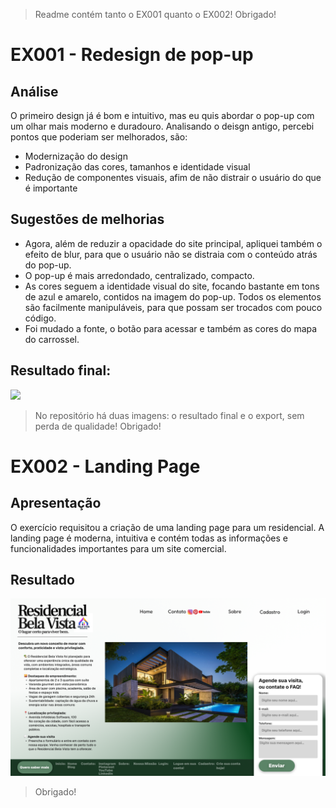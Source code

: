 > Readme contém tanto o EX001 quanto o EX002! Obrigado!

# EX001 - Redesign de pop-up

## Análise
O primeiro design já é bom e intuitivo, mas eu quis abordar o pop-up com um olhar mais moderno e duradouro. Analisando o deisgn antigo, percebi pontos que poderiam ser melhorados, são:
- Modernização do design
- Padronização das cores, tamanhos e identidade visual
- Redução de componentes visuais, afim de não distrair o usuário do que é importante

## Sugestões de melhorias

- Agora, além de reduzir a opacidade do site principal, apliquei também o efeito de blur, para que o usuário não se distraia com o conteúdo atrás do pop-up.
- O pop-up é mais arredondado, centralizado, compacto.
- As cores seguem a identidade visual do site, focando bastante em tons de azul e amarelo, contidos na imagem do pop-up. Todos os elementos são facilmente manipuláveis, para que possam ser trocados com pouco código.
- Foi mudado a fonte, o botão para acessar e também as cores do mapa do carrossel.

## Resultado final:

![](https://github.com/insiwd/Processo-Seletivo/blob/main/exercicio%201%20-%20pop-up/resultado.png)

> No repositório há duas imagens: o resultado final e o export, sem perda de qualidade!
> Obrigado!

# EX002 - Landing Page

## Apresentação

O exercício requisitou a criação de uma landing page para um residencial.
A landing page é moderna, intuitiva e contém todas as informações e funcionalidades importantes para um site comercial.

## Resultado

![](https://github.com/insiwd/Processo-Seletivo/blob/main/exercicio%202%20-%20landing-page/resultado.png)

> Obrigado!
